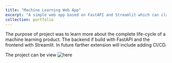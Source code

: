 ```yaml
---
title: "Machine Learning Web App"
excerpt: "A simple web app based on FastAPI and Streamlit which can classify images.<br/><img src='/images/500x300.png'>"
collection: portfolio
---
```


The purpose of project was to learn more about the complete life-cycle of a machine learning product. The backend if build with FastAPI and the frontend with Streamlit. In future farther extension will include adding CI/CD.

The project can be view ![here](something)
